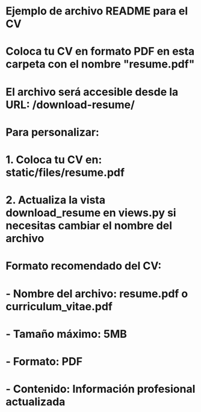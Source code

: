 # Ejemplo de archivo README para el CV
# Coloca tu CV en formato PDF en esta carpeta con el nombre "resume.pdf"
# 
# El archivo será accesible desde la URL: /download-resume/
# 
# Para personalizar:
# 1. Coloca tu CV en: static/files/resume.pdf
# 2. Actualiza la vista download_resume en views.py si necesitas cambiar el nombre del archivo
# 
# Formato recomendado del CV:
# - Nombre del archivo: resume.pdf o curriculum_vitae.pdf
# - Tamaño máximo: 5MB
# - Formato: PDF
# - Contenido: Información profesional actualizada